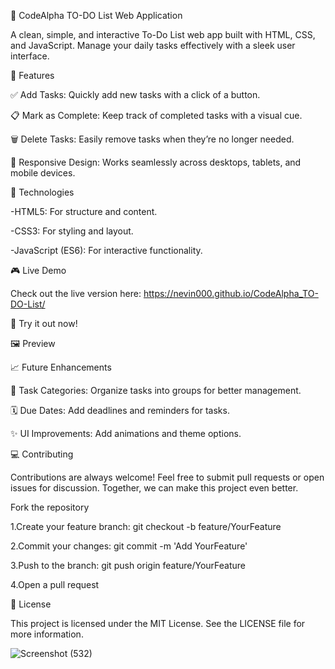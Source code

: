 📝 CodeAlpha TO-DO List Web Application

A clean, simple, and interactive To-Do List web app built with HTML, CSS, and JavaScript. Manage your daily tasks effectively with a sleek user interface.

🌟 Features

✅ Add Tasks: Quickly add new tasks with a click of a button.

📋 Mark as Complete: Keep track of completed tasks with a visual cue.

🗑️ Delete Tasks: Easily remove tasks when they’re no longer needed.

📱 Responsive Design: Works seamlessly across desktops, tablets, and mobile devices.

🚀 Technologies

-HTML5: For structure and content.

-CSS3: For styling and layout.

-JavaScript (ES6): For interactive functionality.


🎮 Live Demo

Check out the live version here: https://nevin000.github.io/CodeAlpha_TO-DO-List/

🔗 Try it out now!

🖼️ Preview

📈 Future Enhancements

📂 Task Categories: Organize tasks into groups for better management.

🗓️ Due Dates: Add deadlines and reminders for tasks.

✨ UI Improvements: Add animations and theme options.


💻 Contributing

Contributions are always welcome! Feel free to submit pull requests or open issues for discussion. Together, we can make this project even better.

Fork the repository

1.Create your feature branch: git checkout -b feature/YourFeature

2.Commit your changes: git commit -m 'Add YourFeature'

3.Push to the branch: git push origin feature/YourFeature

4.Open a pull request


📜 License

This project is licensed under the MIT License. See the LICENSE file for more information.


![Screenshot (532)](https://github.com/user-attachments/assets/42962dff-df5b-4b16-9af3-1db09a7f6ea0)
